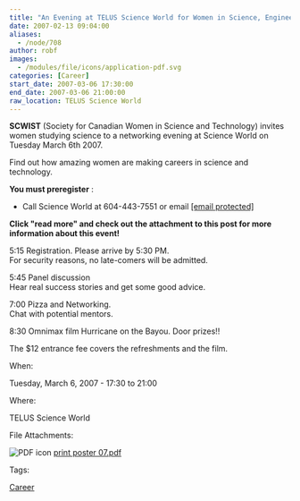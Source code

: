 ```yaml
---
title: "An Evening at TELUS Science World for Women in Science, Engineering and Technology"
date: 2007-02-13 09:04:00
aliases:
  - /node/708
author: robf
images:
  - /modules/file/icons/application-pdf.svg
categories: [Career]
start_date: 2007-03-06 17:30:00
end_date: 2007-03-06 21:00:00
raw_location: TELUS Science World
---
```


**SCWIST** (Society for Canadian Women in Science and Technology) invites
women studying science to a networking evening at Science World on
Tuesday March 6th 2007.

Find out how amazing women are making careers in science and technology.

**You must preregister** :
- Call Science World at 604-443-7551 or email [\[email protected\]](/cdn-cgi/l/email-protection#bcd6cfdfd3c8c8fccfdfd5d9d2dfd9cbd3ced0d892dedf92dfdd)

**Click "read more" and check out the attachment to this post for more
information about this event!**

5:15 Registration. Please arrive by 5:30 PM. \
For security reasons, no late-comers will be admitted.

5:45 Panel discussion \
Hear real success stories and get some good advice.

7:00 Pizza and Networking. \
Chat with potential mentors.

8:30 Omnimax film Hurricane on the Bayou. Door prizes!!

The $12 entrance fee covers the refreshments and the film.

When: 

Tuesday, March 6, 2007 - 17:30 to 21:00

Where: 

TELUS Science World

File Attachments: 

 ![PDF icon](/modules/file/icons/application-pdf.svg "application/pdf") [print poster 07.pdf](https://ubccsss.org/files/print%20poster%2007.pdf)

Tags: 

[Career](/career)

